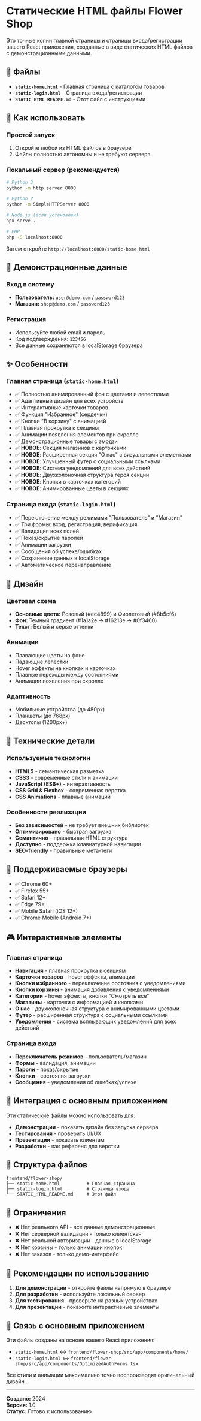 # Статические HTML файлы Flower Shop

Это точные копии главной страницы и страницы входа/регистрации вашего React приложения, созданные в виде статических HTML файлов с демонстрационными данными.

## 📁 Файлы

- **`static-home.html`** - Главная страница с каталогом товаров
- **`static-login.html`** - Страница входа/регистрации
- **`STATIC_HTML_README.md`** - Этот файл с инструкциями

## 🚀 Как использовать

### Простой запуск
1. Откройте любой из HTML файлов в браузере
2. Файлы полностью автономны и не требуют сервера

### Локальный сервер (рекомендуется)
```bash
# Python 3
python -m http.server 8000

# Python 2
python -m SimpleHTTPServer 8000

# Node.js (если установлен)
npx serve .

# PHP
php -S localhost:8000
```

Затем откройте `http://localhost:8000/static-home.html`

## 🎯 Демонстрационные данные

### Вход в систему
- **Пользователь:** `user@demo.com` / `password123`
- **Магазин:** `shop@demo.com` / `password123`

### Регистрация
- Используйте любой email и пароль
- Код подтверждения: `123456`
- Все данные сохраняются в localStorage браузера

## ✨ Особенности

### Главная страница (`static-home.html`)
- ✅ Полностью анимированный фон с цветами и лепестками
- ✅ Адаптивный дизайн для всех устройств
- ✅ Интерактивные карточки товаров
- ✅ Функция "Избранное" (сердечки)
- ✅ Кнопки "В корзину" с анимацией
- ✅ Плавная прокрутка к секциям
- ✅ Анимации появления элементов при скролле
- ✅ Демонстрационные товары с эмодзи
- ✅ **НОВОЕ**: Секция магазинов с карточками
- ✅ **НОВОЕ**: Расширенная секция "О нас" с визуальными элементами
- ✅ **НОВОЕ**: Улучшенный футер с социальными ссылками
- ✅ **НОВОЕ**: Система уведомлений для всех действий
- ✅ **НОВОЕ**: Двухколоночная структура героя секции
- ✅ **НОВОЕ**: Кнопки в карточках категорий
- ✅ **НОВОЕ**: Анимированные цветы в секциях

### Страница входа (`static-login.html`)
- ✅ Переключение между режимами "Пользователь" и "Магазин"
- ✅ Три формы: вход, регистрация, верификация
- ✅ Валидация всех полей
- ✅ Показ/скрытие паролей
- ✅ Анимации загрузки
- ✅ Сообщения об успехе/ошибках
- ✅ Сохранение данных в localStorage
- ✅ Автоматическое перенаправление

## 🎨 Дизайн

### Цветовая схема
- **Основные цвета:** Розовый (#ec4899) и Фиолетовый (#8b5cf6)
- **Фон:** Темный градиент (#1a1a2e → #16213e → #0f3460)
- **Текст:** Белый и серые оттенки

### Анимации
- Плавающие цветы на фоне
- Падающие лепестки
- Hover эффекты на кнопках и карточках
- Плавные переходы между состояниями
- Анимации появления при скролле

### Адаптивность
- Мобильные устройства (до 480px)
- Планшеты (до 768px)
- Десктопы (1200px+)

## 🔧 Технические детали

### Используемые технологии
- **HTML5** - семантическая разметка
- **CSS3** - современные стили и анимации
- **JavaScript (ES6+)** - интерактивность
- **CSS Grid & Flexbox** - современная верстка
- **CSS Animations** - плавные анимации

### Особенности реализации
- **Без зависимостей** - не требует внешних библиотек
- **Оптимизировано** - быстрая загрузка
- **Семантично** - правильная HTML структура
- **Доступно** - поддержка клавиатурной навигации
- **SEO-friendly** - правильные мета-теги

## 📱 Поддерживаемые браузеры

- ✅ Chrome 60+
- ✅ Firefox 55+
- ✅ Safari 12+
- ✅ Edge 79+
- ✅ Mobile Safari (iOS 12+)
- ✅ Chrome Mobile (Android 7+)

## 🎮 Интерактивные элементы

### Главная страница
- **Навигация** - плавная прокрутка к секциям
- **Карточки товаров** - hover эффекты, анимации
- **Кнопки избранного** - переключение состояния с уведомлениями
- **Кнопки корзины** - анимация добавления с уведомлениями
- **Категории** - hover эффекты, кнопки "Смотреть все"
- **Магазины** - карточки с информацией и кнопками
- **О нас** - двухколоночная структура с анимированными цветами
- **Футер** - расширенная структура с социальными ссылками
- **Уведомления** - система всплывающих уведомлений для всех действий

### Страница входа
- **Переключатель режимов** - пользователь/магазин
- **Формы** - валидация, анимации
- **Пароли** - показ/скрытие
- **Кнопки** - состояния загрузки
- **Сообщения** - уведомления об ошибках/успехе

## 🔄 Интеграция с основным приложением

Эти статические файлы можно использовать для:
- **Демонстрации** - показать дизайн без запуска сервера
- **Тестирования** - проверить UI/UX
- **Презентации** - показать клиентам
- **Разработки** - как референс для верстки

## 📝 Структура файлов

```
frontend/flower-shop/
├── static-home.html          # Главная страница
├── static-login.html         # Страница входа
└── STATIC_HTML_README.md     # Этот файл
```

## 🚨 Ограничения

- ❌ Нет реального API - все данные демонстрационные
- ❌ Нет серверной валидации - только клиентская
- ❌ Нет реальной авторизации - данные в localStorage
- ❌ Нет корзины - только анимации кнопок
- ❌ Нет заказов - только демо-интерфейс

## 🎯 Рекомендации по использованию

1. **Для демонстрации** - откройте файлы напрямую в браузере
2. **Для разработки** - используйте локальный сервер
3. **Для тестирования** - проверьте на разных устройствах
4. **Для презентации** - покажите интерактивные элементы

## 🔗 Связь с основным приложением

Эти файлы созданы на основе вашего React приложения:
- `static-home.html` ↔ `frontend/flower-shop/src/app/components/home/`
- `static-login.html` ↔ `frontend/flower-shop/src/app/components/OptimizedAuthForms.tsx`

Все стили и анимации максимально точно воспроизводят оригинальный дизайн.

---

**Создано:** 2024  
**Версия:** 1.0  
**Статус:** Готово к использованию
